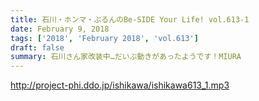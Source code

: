 ```yaml
---
title: 石川・ホンマ・ぶるんのBe-SIDE Your Life! vol.613-1
date: February 9, 2018
tags: ['2018', 'February 2018', 'vol.613']
draft: false
summary: 石川さん家改装中…だいぶ動きがあったようです！MIURA
---
```


http://project-phi.ddo.jp/ishikawa/ishikawa613_1.mp3